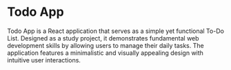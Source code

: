 # Todo App

Todo App is a React application that serves as a simple yet functional To-Do List. Designed as a study project, it demonstrates fundamental web development skills by allowing users to manage their daily tasks. The application features a minimalistic and visually appealing design with intuitive user interactions.
